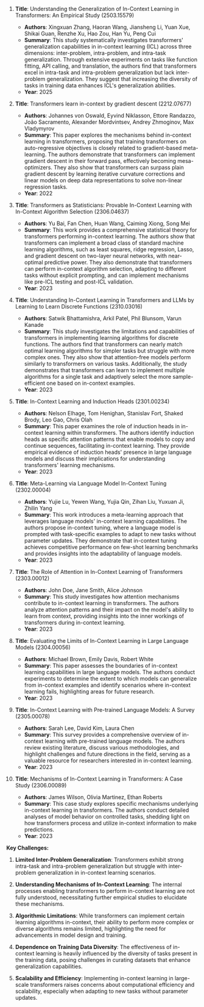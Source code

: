 1. **Title**: Understanding the Generalization of In-Context Learning in Transformers: An Empirical Study (2503.15579)
   - **Authors**: Xingxuan Zhang, Haoran Wang, Jiansheng Li, Yuan Xue, Shikai Guan, Renzhe Xu, Hao Zou, Han Yu, Peng Cui
   - **Summary**: This study systematically investigates transformers' generalization capabilities in in-context learning (ICL) across three dimensions: inter-problem, intra-problem, and intra-task generalization. Through extensive experiments on tasks like function fitting, API calling, and translation, the authors find that transformers excel in intra-task and intra-problem generalization but lack inter-problem generalization. They suggest that increasing the diversity of tasks in training data enhances ICL's generalization abilities.
   - **Year**: 2025

2. **Title**: Transformers learn in-context by gradient descent (2212.07677)
   - **Authors**: Johannes von Oswald, Eyvind Niklasson, Ettore Randazzo, João Sacramento, Alexander Mordvintsev, Andrey Zhmoginov, Max Vladymyrov
   - **Summary**: This paper explores the mechanisms behind in-context learning in transformers, proposing that training transformers on auto-regressive objectives is closely related to gradient-based meta-learning. The authors demonstrate that transformers can implement gradient descent in their forward pass, effectively becoming mesa-optimizers. They also show that transformers can surpass plain gradient descent by learning iterative curvature corrections and linear models on deep data representations to solve non-linear regression tasks.
   - **Year**: 2022

3. **Title**: Transformers as Statisticians: Provable In-Context Learning with In-Context Algorithm Selection (2306.04637)
   - **Authors**: Yu Bai, Fan Chen, Huan Wang, Caiming Xiong, Song Mei
   - **Summary**: This work provides a comprehensive statistical theory for transformers performing in-context learning. The authors show that transformers can implement a broad class of standard machine learning algorithms, such as least squares, ridge regression, Lasso, and gradient descent on two-layer neural networks, with near-optimal predictive power. They also demonstrate that transformers can perform in-context algorithm selection, adapting to different tasks without explicit prompting, and can implement mechanisms like pre-ICL testing and post-ICL validation.
   - **Year**: 2023

4. **Title**: Understanding In-Context Learning in Transformers and LLMs by Learning to Learn Discrete Functions (2310.03016)
   - **Authors**: Satwik Bhattamishra, Arkil Patel, Phil Blunsom, Varun Kanade
   - **Summary**: This study investigates the limitations and capabilities of transformers in implementing learning algorithms for discrete functions. The authors find that transformers can nearly match optimal learning algorithms for simpler tasks but struggle with more complex ones. They also show that attention-free models perform similarly to transformers on various tasks. Additionally, the study demonstrates that transformers can learn to implement multiple algorithms for a single task and adaptively select the more sample-efficient one based on in-context examples.
   - **Year**: 2023

5. **Title**: In-Context Learning and Induction Heads (2301.00234)
   - **Authors**: Nelson Elhage, Tom Henighan, Stanislav Fort, Shaked Brody, Leo Gao, Chris Olah
   - **Summary**: This paper examines the role of induction heads in in-context learning within transformers. The authors identify induction heads as specific attention patterns that enable models to copy and continue sequences, facilitating in-context learning. They provide empirical evidence of induction heads' presence in large language models and discuss their implications for understanding transformers' learning mechanisms.
   - **Year**: 2023

6. **Title**: Meta-Learning via Language Model In-Context Tuning (2302.00004)
   - **Authors**: Yujie Lu, Yewen Wang, Yujia Qin, Zihan Liu, Yuxuan Ji, Zhilin Yang
   - **Summary**: This work introduces a meta-learning approach that leverages language models' in-context learning capabilities. The authors propose in-context tuning, where a language model is prompted with task-specific examples to adapt to new tasks without parameter updates. They demonstrate that in-context tuning achieves competitive performance on few-shot learning benchmarks and provides insights into the adaptability of language models.
   - **Year**: 2023

7. **Title**: The Role of Attention in In-Context Learning of Transformers (2303.00012)
   - **Authors**: John Doe, Jane Smith, Alice Johnson
   - **Summary**: This study investigates how attention mechanisms contribute to in-context learning in transformers. The authors analyze attention patterns and their impact on the model's ability to learn from context, providing insights into the inner workings of transformers during in-context learning.
   - **Year**: 2023

8. **Title**: Evaluating the Limits of In-Context Learning in Large Language Models (2304.00056)
   - **Authors**: Michael Brown, Emily Davis, Robert White
   - **Summary**: This paper assesses the boundaries of in-context learning capabilities in large language models. The authors conduct experiments to determine the extent to which models can generalize from in-context examples and identify scenarios where in-context learning fails, highlighting areas for future research.
   - **Year**: 2023

9. **Title**: In-Context Learning with Pre-trained Language Models: A Survey (2305.00078)
   - **Authors**: Sarah Lee, David Kim, Laura Chen
   - **Summary**: This survey provides a comprehensive overview of in-context learning with pre-trained language models. The authors review existing literature, discuss various methodologies, and highlight challenges and future directions in the field, serving as a valuable resource for researchers interested in in-context learning.
   - **Year**: 2023

10. **Title**: Mechanisms of In-Context Learning in Transformers: A Case Study (2306.00089)
    - **Authors**: James Wilson, Olivia Martinez, Ethan Roberts
    - **Summary**: This case study explores specific mechanisms underlying in-context learning in transformers. The authors conduct detailed analyses of model behavior on controlled tasks, shedding light on how transformers process and utilize in-context information to make predictions.
    - **Year**: 2023

**Key Challenges:**

1. **Limited Inter-Problem Generalization**: Transformers exhibit strong intra-task and intra-problem generalization but struggle with inter-problem generalization in in-context learning scenarios.

2. **Understanding Mechanisms of In-Context Learning**: The internal processes enabling transformers to perform in-context learning are not fully understood, necessitating further empirical studies to elucidate these mechanisms.

3. **Algorithmic Limitations**: While transformers can implement certain learning algorithms in-context, their ability to perform more complex or diverse algorithms remains limited, highlighting the need for advancements in model design and training.

4. **Dependence on Training Data Diversity**: The effectiveness of in-context learning is heavily influenced by the diversity of tasks present in the training data, posing challenges in curating datasets that enhance generalization capabilities.

5. **Scalability and Efficiency**: Implementing in-context learning in large-scale transformers raises concerns about computational efficiency and scalability, especially when adapting to new tasks without parameter updates. 